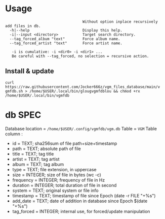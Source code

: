 # Usage
```
                                   Without option inplace recursively add files in db.
  -h|--help                        Display this help.
  -i|--input <directory>           Target search directory.
  --tag_forced_album "text"        Force album name.
  --tag_forced_artist "text"       Force artist name.

   -i is cumulative: -i <dir0> -i <dir1> ...
   Be careful with --tag_forced, no selection = recursive action.
```

## Install & update
`curl https://raw.githubusercontent.com/Jocker666z/vgm_files_database/main/vgmfdb.sh > /home/$USER/.local/bin/glougvgmfdblou && chmod +rx /home/$USER/.local/bin/vgmfdb`

# db SPEC
Database location = `/home/$USER/.config/vgmfdb/vgm.db`
Table = `VGM`
Table column :
* id = TEXT; sha256sum of file path+size+timestamp
* path = TEXT; absolute path of file
* title = TEXT; tag title
* artist = TEXT; tag artist
* album = TEXT; tag album
* type = TEXT; file extension, in uppercase
* size = INTEGER; size of file in bytes (wc -c)
* frequency = INTEGER; frequency of file in Hz
* duration = INTEGER; total duration of file in second
* system = TEXT; original system or file info
* timestamp = TEXT; timestamp of file since Epoch (date -r FILE "+%s")
* add_date = TEXT; date of addition in database since Epoch $(date "+%s")
* tag_forced = INTEGER; internal use, for forced/update manipulation
